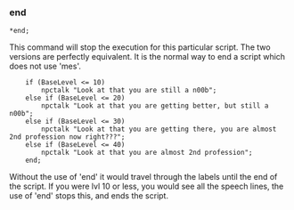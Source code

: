 ### end
```
*end;
```

This command will stop the execution for this particular script. The two
versions are perfectly equivalent. It is the normal way to end a script which
does not use 'mes'.

```
	if (BaseLevel <= 10)
		npctalk "Look at that you are still a n00b";
	else if (BaseLevel <= 20)
		npctalk "Look at that you are getting better, but still a n00b";
	else if (BaseLevel <= 30)
		npctalk "Look at that you are getting there, you are almost 2nd profession now right???";
	else if (BaseLevel <= 40)
		npctalk "Look at that you are almost 2nd profession";
	end;
```

Without the use of 'end' it would travel through the labels until the end of the
script. If you were lvl 10 or less, you would see all the speech lines, the use
of 'end' stops this, and ends the script.
